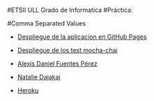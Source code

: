 #ETSII ULL Grado de Informatica
#Práctica:

#Comma Separated Values

* [Despliegue de la aplicacion en GitHub Pages](http://ull-esit-gradoii-pl.github.io/localstorage-jquery-underscore-express-sass-heroku-nataliealexis/)
* [Despliegue de los test mocha-chai](http://ull-esit-gradoii-pl.github.io/localstorage-jquery-underscore-express-sass-heroku-nataliealexis/test)
* [Alexis Daniel Fuentes Pérez](http://alu0100816761.github.io)
* [Natalie Dajakaj](http://alu0100818369.github.io)

* [Heroku](https://secret-island-67639.herokuapp.com/)
